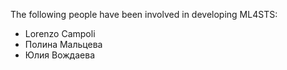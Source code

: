 The following people have been involved in developing ML4STS:

- Lorenzo Campoli
- Полина Мальцева
- Юлия Вождаева

